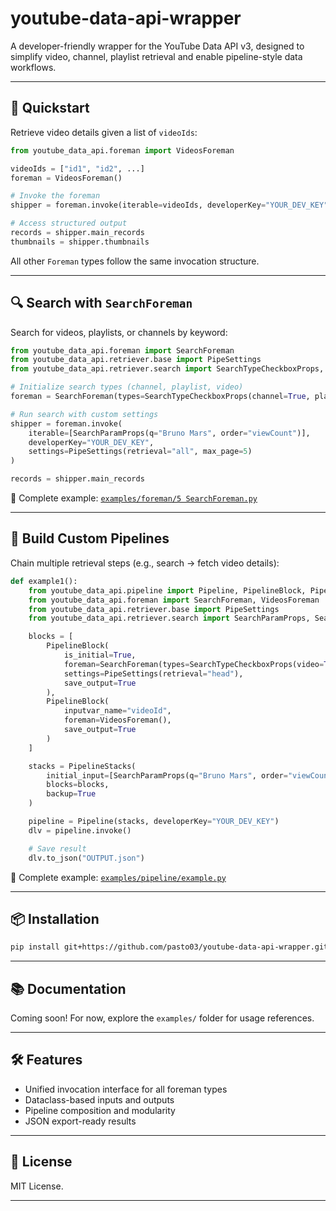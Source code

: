 # youtube-data-api-wrapper

A developer-friendly wrapper for the YouTube Data API v3, designed to simplify video, channel, playlist retrieval and enable pipeline-style data workflows.

---

## 🚀 Quickstart

Retrieve video details given a list of `videoIds`:

```python
from youtube_data_api.foreman import VideosForeman

videoIds = ["id1", "id2", ...]
foreman = VideosForeman()

# Invoke the foreman
shipper = foreman.invoke(iterable=videoIds, developerKey="YOUR_DEV_KEY")

# Access structured output
records = shipper.main_records
thumbnails = shipper.thumbnails
```

All other `Foreman` types follow the same invocation structure.

---

## 🔍 Search with `SearchForeman`

Search for videos, playlists, or channels by keyword:

```python
from youtube_data_api.foreman import SearchForeman
from youtube_data_api.retriever.base import PipeSettings
from youtube_data_api.retriever.search import SearchTypeCheckboxProps, SearchParamProps

# Initialize search types (channel, playlist, video)
foreman = SearchForeman(types=SearchTypeCheckboxProps(channel=True, playlist=True, video=True))

# Run search with custom settings
shipper = foreman.invoke(
    iterable=[SearchParamProps(q="Bruno Mars", order="viewCount")],
    developerKey="YOUR_DEV_KEY",
    settings=PipeSettings(retrieval="all", max_page=5)
)

records = shipper.main_records
```

📄 Complete example: [`examples/foreman/5 SearchForeman.py`](examples/foreman/5%20SearchForeman.py)

---

## 🔧 Build Custom Pipelines

Chain multiple retrieval steps (e.g., search → fetch video details):

```python
def example1():
    from youtube_data_api.pipeline import Pipeline, PipelineBlock, PipelineStacks
    from youtube_data_api.foreman import SearchForeman, VideosForeman
    from youtube_data_api.retriever.base import PipeSettings
    from youtube_data_api.retriever.search import SearchParamProps, SearchTypeCheckboxProps

    blocks = [
        PipelineBlock(
            is_initial=True,
            foreman=SearchForeman(types=SearchTypeCheckboxProps(video=True)),
            settings=PipeSettings(retrieval="head"),
            save_output=True
        ),
        PipelineBlock(
            inputvar_name="videoId",
            foreman=VideosForeman(),
            save_output=True
        )
    ]

    stacks = PipelineStacks(
        initial_input=[SearchParamProps(q="Bruno Mars", order="viewCount")],
        blocks=blocks,
        backup=True
    )

    pipeline = Pipeline(stacks, developerKey="YOUR_DEV_KEY")
    dlv = pipeline.invoke()

    # Save result
    dlv.to_json("OUTPUT.json")
```

📄 Complete example: [`examples/pipeline/example.py`](examples/pipeline/example.py)

---

## 📦 Installation

```bash
pip install git+https://github.com/pasto03/youtube-data-api-wrapper.git
```


---

## 📚 Documentation

Coming soon! For now, explore the `examples/` folder for usage references.

---

## 🛠️ Features

- Unified invocation interface for all foreman types
- Dataclass-based inputs and outputs
- Pipeline composition and modularity
- JSON export-ready results

---

## 📜 License

MIT License.

---
